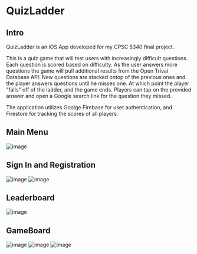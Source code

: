 #  QuizLadder

## Intro

QuizLadder is an iOS App developed for my CPSC 5340 final project.  

This is a quiz game that will test users with increasingly difficult questions.  Each question is scored based on difficulty. As the user answers more questions the game will pull additional results from the Open Trivai Database API. New questions are stacked ontop of the previous ones and the player answers questions until he misses one. At which point the player "falls" off of the ladder, and the game ends. Players can tap on the provided answer and open a Google search link for the question they missed.

The application utilizes Goolge Firebase for user authentication, and Firestore for tracking the scores of all players.

## Main Menu

![image](Main.png)
## Sign In and Registration
![image](SignIn.png)
![image](Register.png)

## Leaderboard
![image](LeaderBoard.png)

## GameBoard
![image](GameBoard.png)
![image](GameOver.png)
![image](Google.png)